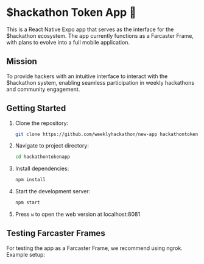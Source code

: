 # $hackathon Token App 🚀

This is a React Native Expo app that serves as the interface for the $hackathon ecosystem. The app currently functions as a Farcaster Frame, with plans to evolve into a full mobile application.

## Mission

To provide hackers with an intuitive interface to interact with the $hackathon system, enabling seamless participation in weekly hackathons and community engagement.

## Getting Started

1. Clone the repository:

   ```bash
   git clone https://github.com/weeklyhackathon/new-app hackathontokenapp
   ```

2. Navigate to project directory:

   ```bash
   cd hackathontokenapp
   ```

3. Install dependencies:

   ```bash
   npm install
   ```

4. Start the development server:

   ```bash
   npm start
   ```

5. Press `w` to open the web version at localhost:8081

## Testing Farcaster Frames

For testing the app as a Farcaster Frame, we recommend using ngrok. Example setup:
